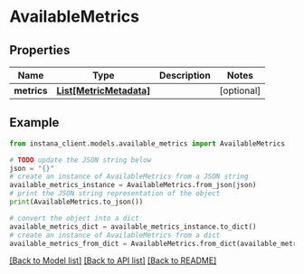 # AvailableMetrics


## Properties

Name | Type | Description | Notes
------------ | ------------- | ------------- | -------------
**metrics** | [**List[MetricMetadata]**](MetricMetadata.md) |  | [optional] 

## Example

```python
from instana_client.models.available_metrics import AvailableMetrics

# TODO update the JSON string below
json = "{}"
# create an instance of AvailableMetrics from a JSON string
available_metrics_instance = AvailableMetrics.from_json(json)
# print the JSON string representation of the object
print(AvailableMetrics.to_json())

# convert the object into a dict
available_metrics_dict = available_metrics_instance.to_dict()
# create an instance of AvailableMetrics from a dict
available_metrics_from_dict = AvailableMetrics.from_dict(available_metrics_dict)
```
[[Back to Model list]](../README.md#documentation-for-models) [[Back to API list]](../README.md#documentation-for-api-endpoints) [[Back to README]](../README.md)


